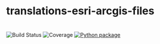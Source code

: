 # translations-esri-arcgis-files
#
#
![Build Status](https://img.shields.io/github/actions/workflow/status/wkndavid/translations-esri-arcgis-files/python-package.yml?branch=main)
![Coverage](https://img.shields.io/codecov/c/github/wkndavid/translations-esri-arcgis-files?branch=main)
[![Python package](https://github.com/wkndavid/translations-esri-arcgis-files/actions/workflows/python-package.yml/badge.svg)](https://github.com/wkndavid/translations-esri-arcgis-files/actions/workflows/python-package.yml)